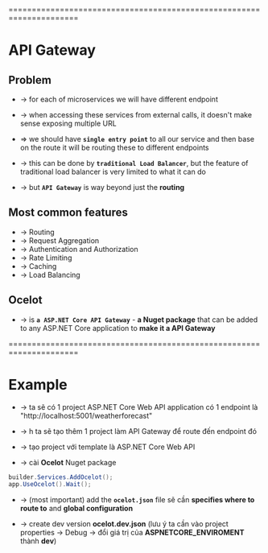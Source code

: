 =====================================================================
# API Gateway

## Problem
* -> for each of microservices we will have different endpoint
* -> when accessing these services from external calls, it doesn't make sense exposing multiple URL
* => we should have **`single entry point`** to all our service and then base on the route it will be routing these to different endpoints

* -> this can be done by **`traditional Load Balancer`**, but the feature of traditional load balancer is very limited to what it can do
* -> but **`API Gateway`** is way beyond just the **routing**

## Most common features
* -> Routing
* -> Request Aggregation
* -> Authentication and Authorization
* -> Rate Limiting
* -> Caching
* -> Load Balancing

## Ocelot
* -> is **`a ASP.NET Core API Gateway`** - **a Nuget package** that can be added to any ASP.NET Core application to **make it a API Gateway** 

=====================================================================
# Example
* -> ta sẽ có 1 project ASP.NET Core Web API application có 1 endpoint là "http://localhost:5001/weatherforecast"

* -> h ta sẽ tạo thêm 1 project làm API Gateway để route đến endpoint đó
* -> tạo project với template là ASP.NET Core Web API 
* -> cài **Ocelot** Nuget package

```cs - program.cs
builder.Services.AddOcelot();
app.UseOcelot().Wait();
```

* -> (most important) add the **`ocelot.json`** file sẽ cần **specifies where to route to** and **global configuration**

* -> create dev version **ocelot.dev.json** (lưu ý ta cần vào project properties -> Debug -> đổi giá trị của **ASPNETCORE_ENVIROMENT** thành **dev**)